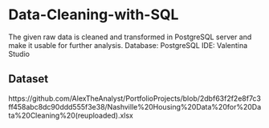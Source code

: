 # Data-Cleaning-with-SQL

The given raw data is cleaned and transformed in PostgreSQL server and make it usable for further analysis.
Database: PostgreSQL
IDE: Valentina Studio

<h2> Dataset </h2>
https://github.com/AlexTheAnalyst/PortfolioProjects/blob/2dbf63f2f2e8f7c3ff458abc8dc90ddd555f3e38/Nashville%20Housing%20Data%20for%20Data%20Cleaning%20(reuploaded).xlsx
